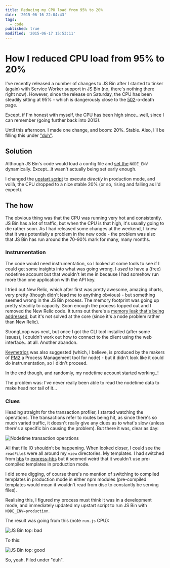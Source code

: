 ```yaml
---
title: Reducing my CPU load from 95% to 20%
date: '2015-06-16 22:04:43'
tags:
  - code
published: true
modified: '2015-06-17 15:53:11'
---
```

# How I reduced CPU load from 95% to 20%

I've recently released a number of changes to JS Bin after I started to tinker (again) with Service Worker support in JS Bin (no, there's nothing there right now). However, since the release on Saturday, the CPU has been steadily sitting at 95% - which is dangerously close to the [502](https://jsbin.com/test/error/502)-o-death page.

Except, if I'm honest with myself, the CPU has been high since...well, since I can remember (going further back into 2013).

Until this afternoon. I made one change, and boom: 20%. Stable. Also, I'll be filling this under ["duh"](https://remysharp.com/search?q=%22duh%22).

<!--more-->

## Solution

Although JS Bin's code would load a config file and [set the](https://github.com/jsbin/jsbin/blob/master/lib/app.js#L61) `NODE_ENV` dynamically. Except...it wasn't actually being set early enough.

I changed the [upstart script](https://github.com/jsbin/production/blob/master/apps.jsbin.com/etc/init/jsbin.conf#L18) to execute *directly* in production mode, and voilà, the CPU dropped to a nice stable 20% (or so, rising and falling as I'd expect).

## The how

The obvious thing was that the CPU was running very hot and consistently. JS Bin has a lot of traffic, but when the CPU is that high, it's usually going to die rather soon. As I had released some changes at the weekend, I knew that it was potentially a problem in the new code - the problem was also that JS Bin has run around the 70-90% mark for many, many months.

### Instrumentation

The code would need instrumentation, so I looked at some tools to see if I could get some insights into what was going wrong. I *used* to have a (free) nodetime account but that wouldn't let me in because I had somehow run more than one application with the API key.

I tried out New Relic, which after first was pretty awesome, amazing charts, very pretty (though didn't lead me to anything obvious) - but something seemed wrong in the JS Bin process. The memory footprint was going up pretty steadily to capacity. Soon enough the process topped out and I removed the New Relic code. It turns out there's a [memory leak that's being addressed](https://discuss.newrelic.com/t/memory-leaking-only-with-node-js-agent-installed/14448/28?u=cjones), but it's not solved at the core (since it's a node problem rather than New Relic).

StrongLoop was next, but once I got the CLI tool installed (after some issues), I couldn't work out how to connect to the client using the web interface...at all. Another abandon.

[Keymetrics](https://keymetrics.io/) was also suggested (which, I believe, is produced by the makers of [PM2](https://github.com/Unitech/pm2) a Process Management tool for node) - but it didn't look like it could do instrumentation, so I didn't proceed.

In the end though, and randomly, my nodetime account started working..!

The problem was: I've never really been able to read the nodetime data to make head nor tail of it...

### Clues

Heading straight for the transaction profiler, I started watching the operations. The transactions refer to routes being hit, as since there's so much varied traffic, it doesn't really give any clues as to what's slow (unless there's a specific bin causing the problem). But there it was, clear as day:

![Nodetime transaction operations](/images/nodetime-transactions.png)

All that file IO shouldn't be happening. When looked closer, I could see the `readFile`s were all around my `view` directories. My templates. I had switched from [hbs](https://www.npmjs.com/package/hbs) to [express-hbs](https://www.npmjs.com/package/express-hbs) but it seemed weird that it wouldn't use pre-compiled templates in production mode.

I did some digging, of course there's no mention of switching to compiled templates in production mode in either npm modules (pre-compiled templates would mean it wouldn't read from disc to constantly be serving files).

Realising this, I figured my process must think it was in a development mode, and immediately updated my upstart script to run JS Bin with `NODE_ENV=production`.

The result was going from this (note `run.js` CPU):

![JS Bin top: bad](/images/jsbin-top-bad.png)

To this:

![JS Bin top: good](/images/jsbin-top-good.png)

So, yeah. Filed under "duh".
